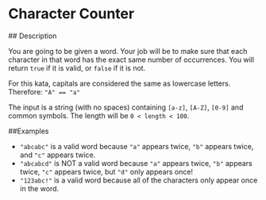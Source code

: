 # Character Counter

## Description

You are going to be given a word. Your job will be to make sure that each character in that word has the exact same number of occurrences. You will return `true` if it is valid, or `false` if it is not.

For this kata, capitals are considered the same as lowercase letters. Therefore: `"A" == "a"`

The input is a string (with no spaces) containing `[a-z]`, `[A-Z]`, `[0-9]` and common symbols. The length will be `0 < length < 100`.

##Examples

* `"abcabc"` is a valid word because `"a"` appears twice, `"b"` appears twice, and `"c"` appears twice.
* `"abcabcd"` is NOT a valid word because `"a"` appears twice, `"b"` appears twice, `"c"` appears twice, but `"d"` only appears once!
* `"123abc!"` is a valid word because all of the characters only appear once in the word.
